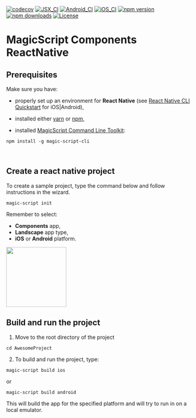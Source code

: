 [![codecov](https://codecov.io/gh/magic-script/magic-script-components-react-native/branch/master/graph/badge.svg?token=gZKfulNJa4)](https://codecov.io/gh/magic-script/magic-script-components-react-native)
[![JSX_CI](https://github.com/magic-script/magic-script-components-react-native/workflows/Unit%20Tests%20JavaScript/badge.svg)](https://github.com/magic-script/magic-script-components-react-native/actions)
[![Android_CI](https://github.com/magic-script/magic-script-components-react-native/workflows/Unit%20Tests%20Android/badge.svg)](https://github.com/magic-script/magic-script-components-react-native/actions)
[![iOS_CI](https://github.com/magic-script/magic-script-components-react-native/workflows/Unit%20Tests%20iOS/badge.svg)](https://github.com/magic-script/magic-script-components-react-native/actions)
[![npm version](https://badge.fury.io/js/magic-script-components-react-native.svg)](https://badge.fury.io/js/magic-script-components-react-native)
[![npm downloads](https://img.shields.io/npm/dt/magic-script-components-react-native.svg)](https://www.npmjs.com/package/magic-script-components-react-native)
[![License](https://img.shields.io/:license-Apache%202.0-blue.svg)](LICENSE)


# MagicScript Components ReactNative

## Prerequisites

Make sure you have:

- properly set up an environment for **React Native** (see [React Native CLI Quickstart](https://reactnative.dev/docs/environment-setup) for iOS|Android),

- installed either [yarn](https://classic.yarnpkg.com/en/docs/install/) or [npm](https://www.npmjs.com/get-npm),

- installed [MagicScript Command Line Toolkit](https://github.com/magic-script/magic-script-cli):

```
npm install -g magic-script-cli
```

<p>&nbsp;</p>

## Create a react native project

To create a sample project, type the command below and follow instructions in the wizard.
```
magic-script init
````

Remember to select: 
- **Components** app, 
- **Landscape** app type,
- **iOS** or **Android** platform.

<img src="https://github.com/magic-script/magic-script-components-react-native/blob/master/docs/screens/mxs_wizard.gif" height="160">

## Build and run the project

1. Move to the root directory of the project

```
cd AwesomeProject
```

2. To build and run the project, type:
```
magic-script build ios
```
or
```
magic-script build android
```

This will build the app for the specified platform and will try to run in on a local emulator.
